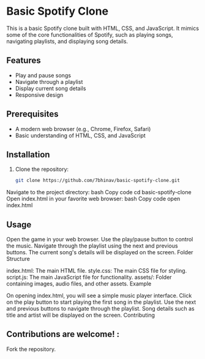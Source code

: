 # Basic Spotify Clone

This is a basic Spotify clone built with HTML, CSS, and JavaScript. It mimics some of the core functionalities of Spotify, such as playing songs, navigating playlists, and displaying song details.

## Features

- Play and pause songs
- Navigate through a playlist
- Display current song details
- Responsive design

## Prerequisites

- A modern web browser (e.g., Chrome, Firefox, Safari)
- Basic understanding of HTML, CSS, and JavaScript

## Installation

1. Clone the repository:
   ```bash
   git clone https://github.com/7bhinav/basic-spotify-clone.git
Navigate to the project directory:
bash
Copy code
cd basic-spotify-clone
Open index.html in your favorite web browser:
bash
Copy code
open index.html
## Usage

Open the game in your web browser.
Use the play/pause button to control the music.
Navigate through the playlist using the next and previous buttons.
The current song's details will be displayed on the screen.
Folder Structure

index.html: The main HTML file.
style.css: The main CSS file for styling.
script.js: The main JavaScript file for functionality.
assets/: Folder containing images, audio files, and other assets.
Example

On opening index.html, you will see a simple music player interface.
Click on the play button to start playing the first song in the playlist.
Use the next and previous buttons to navigate through the playlist.
Song details such as title and artist will be displayed on the screen.
Contributing

## Contributions are welcome! :

Fork the repository.
